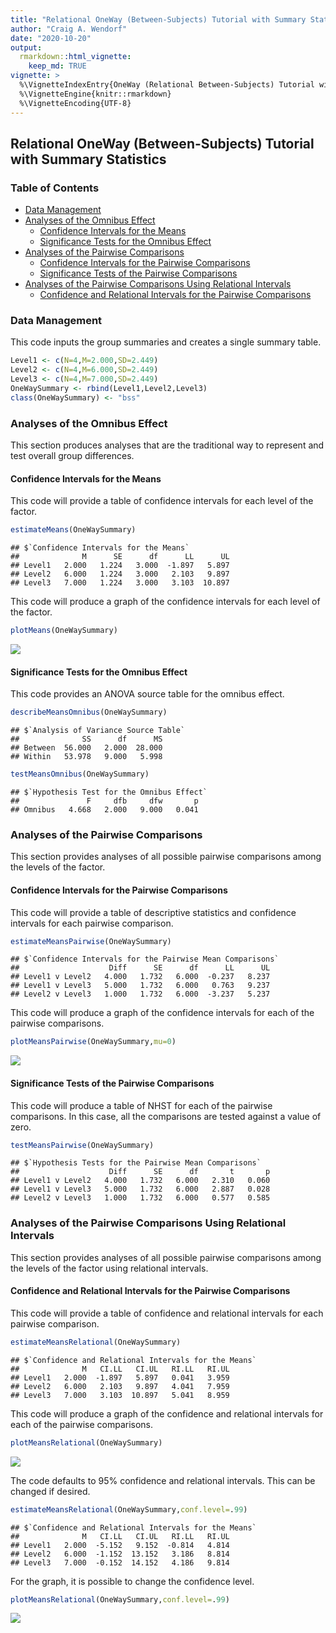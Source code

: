 ```yaml
---
title: "Relational OneWay (Between-Subjects) Tutorial with Summary Statistics"
author: "Craig A. Wendorf"
date: "2020-10-20"
output: 
  rmarkdown::html_vignette:
    keep_md: TRUE
vignette: >
  %\VignetteIndexEntry{OneWay (Relational Between-Subjects) Tutorial with Summary Statistics}
  %\VignetteEngine{knitr::rmarkdown}
  %\VignetteEncoding{UTF-8}
---
```








## Relational OneWay (Between-Subjects) Tutorial with Summary Statistics

### Table of Contents

- [Data Management](#data-management)
- [Analyses of the Omnibus Effect](#analyses-of-the-omnibus-effect)
  - [Confidence Intervals for the Means](#confidence-intervals-for-the-means)
  - [Significance Tests for the Omnibus Effect](#significance-tests-for-the-omnibus-effect)
- [Analyses of the Pairwise Comparisons](#analyses-of-the-pairwise-comparisons)
  - [Confidence Intervals for the Pairwise Comparisons](#confidence-intervals-for-the-pairwise-comparisons)
  - [Significance Tests of the Pairwise Comparisons](#significance-tests-of-the-pairwise-comparisons)
- [Analyses of the Pairwise Comparisons Using Relational Intervals](#analyses-of-the-pairwise-comparisons-using-relational-intervals)
  - [Confidence and Relational Intervals for the Pairwise Comparisons](#confidence-and-relational-intervals-for-the-pairwise-comparisons)

### Data Management

This code inputs the group summaries and creates a single summary table.

```r
Level1 <- c(N=4,M=2.000,SD=2.449)
Level2 <- c(N=4,M=6.000,SD=2.449)
Level3 <- c(N=4,M=7.000,SD=2.449)
OneWaySummary <- rbind(Level1,Level2,Level3)
class(OneWaySummary) <- "bss"
```

### Analyses of the Omnibus Effect

This section produces analyses that are the traditional way to represent and test overall group differences.

#### Confidence Intervals for the Means

This code will provide a table of confidence intervals for each level of the factor.

```r
estimateMeans(OneWaySummary)
```

```
## $`Confidence Intervals for the Means`
##              M      SE      df      LL      UL
## Level1   2.000   1.224   3.000  -1.897   5.897
## Level2   6.000   1.224   3.000   2.103   9.897
## Level3   7.000   1.224   3.000   3.103  10.897
```

This code will produce a graph of the confidence intervals for each level of the factor.

```r
plotMeans(OneWaySummary)
```

![](figures/RelationalOneWay-Means-1.png)<!-- -->

#### Significance Tests for the Omnibus Effect

This code provides an ANOVA source table for the omnibus effect.

```r
describeMeansOmnibus(OneWaySummary)
```

```
## $`Analysis of Variance Source Table`
##              SS      df      MS
## Between  56.000   2.000  28.000
## Within   53.978   9.000   5.998
```

```r
testMeansOmnibus(OneWaySummary)
```

```
## $`Hypothesis Test for the Omnibus Effect`
##               F     dfb     dfw       p
## Omnibus   4.668   2.000   9.000   0.041
```

### Analyses of the Pairwise Comparisons

This section provides analyses of all possible pairwise comparisons among the levels of the factor.

#### Confidence Intervals for the Pairwise Comparisons

This code will provide a table of descriptive statistics and confidence intervals for each pairwise comparison.


```r
estimateMeansPairwise(OneWaySummary)
```

```
## $`Confidence Intervals for the Pairwise Mean Comparisons`
##                    Diff      SE      df      LL      UL
## Level1 v Level2   4.000   1.732   6.000  -0.237   8.237
## Level1 v Level3   5.000   1.732   6.000   0.763   9.237
## Level2 v Level3   1.000   1.732   6.000  -3.237   5.237
```

This code will produce a graph of the confidence intervals for each of the pairwise comparisons.

```r
plotMeansPairwise(OneWaySummary,mu=0)
```

![](figures/RelationalOneWay-Pairwise-1.png)<!-- -->

#### Significance Tests of the Pairwise Comparisons

This code will produce a table of NHST for each of the pairwise comparisons. In this case, all the comparisons are tested against a value of zero.

```r
testMeansPairwise(OneWaySummary)
```

```
## $`Hypothesis Tests for the Pairwise Mean Comparisons`
##                    Diff      SE      df       t       p
## Level1 v Level2   4.000   1.732   6.000   2.310   0.060
## Level1 v Level3   5.000   1.732   6.000   2.887   0.028
## Level2 v Level3   1.000   1.732   6.000   0.577   0.585
```

### Analyses of the Pairwise Comparisons Using Relational Intervals

This section provides analyses of all possible pairwise comparisons among the levels of the factor using relational intervals.

#### Confidence and Relational Intervals for the Pairwise Comparisons

This code will provide a table of confidence and relational intervals for each pairwise comparison.

```r
estimateMeansRelational(OneWaySummary)
```

```
## $`Confidence and Relational Intervals for the Means`
##              M   CI.LL   CI.UL   RI.LL   RI.UL
## Level1   2.000  -1.897   5.897   0.041   3.959
## Level2   6.000   2.103   9.897   4.041   7.959
## Level3   7.000   3.103  10.897   5.041   8.959
```

This code will produce a graph of the confidence and relational intervals for each of the pairwise comparisons.

```r
plotMeansRelational(OneWaySummary)
```

![](figures/RelationalOneWay-RelationalA-1.png)<!-- -->

The code defaults to 95% confidence and relational intervals. This can be changed if desired.

```r
estimateMeansRelational(OneWaySummary,conf.level=.99)
```

```
## $`Confidence and Relational Intervals for the Means`
##              M   CI.LL   CI.UL   RI.LL   RI.UL
## Level1   2.000  -5.152   9.152  -0.814   4.814
## Level2   6.000  -1.152  13.152   3.186   8.814
## Level3   7.000  -0.152  14.152   4.186   9.814
```

For the graph, it is possible to change the confidence level.

```r
plotMeansRelational(OneWaySummary,conf.level=.99)
```

![](figures/RelationalOneWay-RelationalB-1.png)<!-- -->
